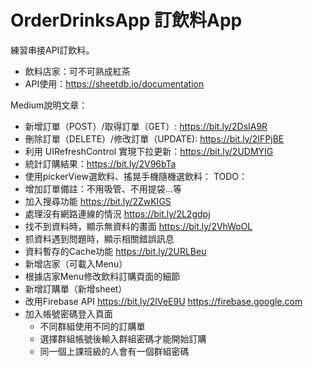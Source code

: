 # OrderDrinksApp 訂飲料App

練習串接API訂飲料。

- 飲料店家：可不可熟成紅茶
- API使用：https://sheetdb.io/documentation

Medium說明文章：
- 新增訂單（POST）/取得訂單（GET）: https://bit.ly/2DsIA9R
- 刪除訂單（DELETE）/修改訂單（UPDATE): https://bit.ly/2IFPjBE
- 利用 UIRefreshControl 實現下拉更新：https://bit.ly/2UDMYIG
- 統計訂購結果：https://bit.ly/2V96bTa
- 使用pickerView選飲料、搖晃手機隨機選飲料：
TODO：
- 增加訂單備註：不用吸管、不用提袋...等
- 加入搜尋功能 https://bit.ly/2ZwKIGS
- 處理沒有網路連線的情況 https://bit.ly/2L2gdpj
- 找不到資料時，顯示無資料的畫面 https://bit.ly/2VhWoOL
- 抓資料遇到問題時，顯示相關錯誤訊息 
- 資料暫存的Cache功能 https://bit.ly/2URLBeu
- 新增店家（可載入Menu）
- 根據店家Menu修改飲料訂購頁面的細節
- 新增訂購單（新增sheet）
- 改用Firebase API https://bit.ly/2IVeE9U https://firebase.google.com
- 加入帳號密碼登入頁面
  - 不同群組使用不同的訂購單
  - 選擇群組帳號後輸入群組密碼才能開始訂購
  - 同一個上課班級的人會有一個群組密碼
